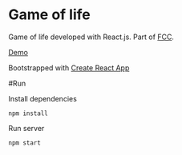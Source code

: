 # Game of life

Game of life developed with React.js. Part of [FCC](https://www.freecodecamp.org/challenges/build-the-game-of-life).

[Demo](https://prohorova.github.io/dungeon-crawler/)

Bootstrapped with [Create React App](https://github.com/facebookincubator/create-react-app)

#Run

Install dependencies

`npm install`

Run server

`npm start`

